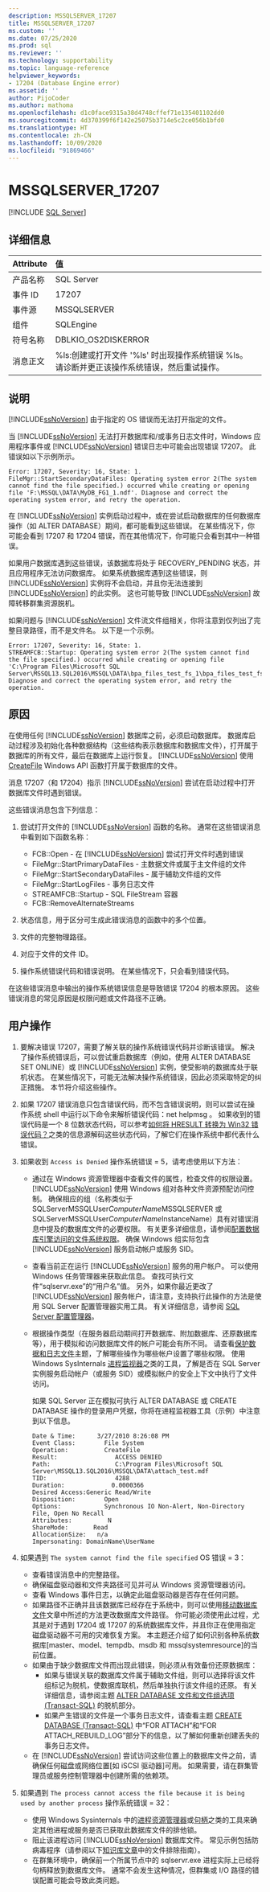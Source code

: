 ```yaml
---
description: MSSQLSERVER_17207
title: MSSQLSERVER_17207
ms.custom: ''
ms.date: 07/25/2020
ms.prod: sql
ms.reviewer: ''
ms.technology: supportability
ms.topic: language-reference
helpviewer_keywords:
- 17204 (Database Engine error)
ms.assetid: ''
author: PijoCoder
ms.author: mathoma
ms.openlocfilehash: d1c0face9315a38d4748cffef71e135401102dd0
ms.sourcegitcommit: 4d370399f6f142e25075b3714e5c2ce056b1bfd0
ms.translationtype: HT
ms.contentlocale: zh-CN
ms.lasthandoff: 10/09/2020
ms.locfileid: "91869466"
---
```

# <a name="mssqlserver_17207"></a>MSSQLSERVER_17207
 [!INCLUDE [SQL Server](../../includes/applies-to-version/sqlserver.md)]
  
## <a name="details"></a>详细信息  
  
| Attribute | 值 |
| :-------- | :---- |
|产品名称|SQL Server|  
|事件 ID|17207|  
|事件源|MSSQLSERVER|  
|组件|SQLEngine|  
|符号名称|DBLKIO_OS2DISKERROR|  
|消息正文|%ls:创建或打开文件 '%ls' 时出现操作系统错误 %ls。 请诊断并更正该操作系统错误，然后重试操作。|  


## <a name="explanation"></a>说明  
[!INCLUDE[ssNoVersion](../../includes/ssnoversion-md.md)] 由于指定的 OS 错误而无法打开指定的文件。  

当 [!INCLUDE[ssNoVersion](../../includes/ssnoversion-md.md)] 无法打开数据库和/或事务日志文件时，Windows 应用程序事件或 [!INCLUDE[ssNoVersion](../../includes/ssnoversion-md.md)] 错误日志中可能会出现错误 17207。 此错误如以下示例所示。

``` 
Error: 17207, Severity: 16, State: 1.
FileMgr::StartSecondaryDataFiles: Operating system error 2(The system cannot find the file specified.) occurred while creating or opening file 'F:\MSSQL\DATA\MyDB_FG1_1.ndf'. Diagnose and correct the operating system error, and retry the operation.
```

在 [!INCLUDE[ssNoVersion](../../includes/ssnoversion-md.md)] 实例启动过程中，或在尝试启动数据库的任何数据库操作（如 ALTER DATABASE）期间，都可能看到这些错误。 在某些情况下，你可能会看到 17207 和 17204 错误，而在其他情况下，你可能只会看到其中一种错误。

如果用户数据库遇到这些错误，该数据库将处于 RECOVERY_PENDING 状态，并且应用程序无法访问数据库。 如果系统数据库遇到这些错误，则 [!INCLUDE[ssNoVersion](../../includes/ssnoversion-md.md)] 实例将不会启动，并且你无法连接到 [!INCLUDE[ssNoVersion](../../includes/ssnoversion-md.md)] 的此实例。 这也可能导致 [!INCLUDE[ssNoVersion](../../includes/ssnoversion-md.md)] 故障转移群集资源脱机。

如果问题与 [!INCLUDE[ssNoVersion](../../includes/ssnoversion-md.md)] 文件流文件组相关，你将注意到仅列出了完整目录路径，而不是文件名。 以下是一个示例。 
```
Error: 17207, Severity: 16, State: 1.
STREAMFCB::Startup: Operating system error 2(The system cannot find the file specified.) occurred while creating or opening file 'C:\Program Files\Microsoft SQL Server\MSSQL13.SQL2016\MSSQL\DATA\bpa_files_test_fs_1\bpa_files_test_fs_1'. Diagnose and correct the operating system error, and retry the operation.
```

## <a name="cause"></a>原因
在使用任何 [!INCLUDE[ssNoVersion](../../includes/ssnoversion-md.md)] 数据库之前，必须启动数据库。 数据库启动过程涉及初始化各种数据结构（这些结构表示数据库和数据库文件），打开属于数据库的所有文件，最后在数据库上运行恢复。 [!INCLUDE[ssNoVersion](../../includes/ssnoversion-md.md)] 使用 [CreateFile](/windows/win32/api/fileapi/nf-fileapi-createfilea) Windows API 函数打开属于数据库的文件。
 
消息 17207（和 17204）指示 [!INCLUDE[ssNoVersion](../../includes/ssnoversion-md.md)] 尝试在启动过程中打开数据库文件时遇到错误。
 
这些错误消息包含下列信息：
1. 尝试打开文件的 [!INCLUDE[ssNoVersion](../../includes/ssnoversion-md.md)] 函数的名称。 通常在这些错误消息中看到如下函数名称：
   - FCB::Open                              - 在 [!INCLUDE[ssNoVersion](../../includes/ssnoversion-md.md)] 尝试打开文件时遇到错误
   - FileMgr::StartPrimaryDataFiles         - 主数据文件或属于主文件组的文件
   - FileMgr::StartSecondaryDataFiles       - 属于辅助文件组的文件
   - FileMgr::StartLogFiles                 - 事务日志文件
   - STREAMFCB::Startup                     - SQL FileStream 容器
   - FCB::RemoveAlternateStreams
  
      
1. 状态信息，用于区分可生成此错误消息的函数中的多个位置。
1. 文件的完整物理路径。
1. 对应于文件的文件 ID。
1. 操作系统错误代码和错误说明。 在某些情况下，只会看到错误代码。
 
在这些错误消息中输出的操作系统错误信息是导致错误 17204 的根本原因。 这些错误消息的常见原因是权限问题或文件路径不正确。


## <a name="user-action"></a>用户操作  
1. 要解决错误 17207，需要了解关联的操作系统错误代码并诊断该错误。 解决了操作系统错误后，可以尝试重启数据库（例如，使用 ALTER DATABASE SET ONLINE）或 [!INCLUDE[ssNoVersion](../../includes/ssnoversion-md.md)] 实例，使受影响的数据库处于联机状态。 在某些情况下，可能无法解决操作系统错误，因此必须采取特定的纠正措施。 本节将介绍这些操作。
1. 如果 17207 错误消息只包含错误代码，而不包含错误说明，则可以尝试在操作系统 shell 中运行以下命令来解析错误代码：net helpmsg <error code>。 如果收到的错误代码是一个 8 位数状态代码，可以参考[如何将 HRESULT 转换为 Win32 错误代码？](https://devblogs.microsoft.com/oldnewthing/20061103-07/?p=29133)之类的信息源解码这些状态代码，了解它们在操作系统中都代表什么错误。
1. 如果收到 ```Access is Denied``` 操作系统错误 = 5，请考虑使用以下方法：
   -  通过在 Windows 资源管理器中查看文件的属性，检查文件的权限设置。 [!INCLUDE[ssNoVersion](../../includes/ssnoversion-md.md)] 使用 Windows 组对各种文件资源预配访问控制。 确保相应的组（名称类似于 SQLServerMSSQLUser$ComputerName$MSSQLSERVER 或 SQLServerMSSQLUser$ComputerName$InstanceName）具有对错误消息中提及的数据库文件的必要权限。 有关更多详细信息，请参阅[配置数据库引擎访问的文件系统权限](/previous-versions/sql/2014/database-engine/configure-windows/configure-file-system-permissions-for-database-engine-access?view=sql-server-2014)。 确保 Windows 组实际包含 [!INCLUDE[ssNoVersion](../../includes/ssnoversion-md.md)] 服务启动帐户或服务 SID。
   -  查看当前正在运行 [!INCLUDE[ssNoVersion](../../includes/ssnoversion-md.md)] 服务的用户帐户。 可以使用 Windows 任务管理器来获取此信息。 查找可执行文件“sqlservr.exe”的“用户名”值。 另外，如果你最近更改了 [!INCLUDE[ssNoVersion](../../includes/ssnoversion-md.md)] 服务帐户，请注意，支持执行此操作的方法是使用 SQL Server 配置管理器实用工具。 有关详细信息，请参阅 [SQL Server 配置管理器](../sql-server-configuration-manager.md)。 
   -  根据操作类型（在服务器启动期间打开数据库、附加数据库、还原数据库等），用于模拟和访问数据库文件的帐户可能会有所不同。 请查看[保护数据和日志文件](/previous-versions/sql/sql-server-2008-r2/ms189128(v=sql.105))主题，了解哪些操作为哪些帐户设置了哪些权限。 使用 Windows SysInternals [进程监视器](/sysinternals/downloads/procmon)之类的工具，了解是否在 SQL Server 实例服务启动帐户（或服务 SID）或模拟帐户的安全上下文中执行了文件访问。

      如果 SQL Server 正在模拟可执行 ALTER DATABASE 或 CREATE DATABASE 操作的登录用户凭据，你将在进程监视器工具（示例）中注意到以下信息。

        ```
        Date & Time:      3/27/2010 8:26:08 PM
        Event Class:        File System
        Operation:          CreateFile
        Result:                ACCESS DENIED
        Path:                  C:\Program Files\Microsoft SQL Server\MSSQL13.SQL2016\MSSQL\DATA\attach_test.mdf
        TID:                   4288
        Duration:             0.0000366
        Desired Access:Generic Read/Write
        Disposition:        Open
        Options:            Synchronous IO Non-Alert, Non-Directory File, Open No Recall
        Attributes:          N
        ShareMode:       Read
        AllocationSize:   n/a
        Impersonating: DomainName\UserName
        ```
  
1. 如果遇到 `The system cannot find the file specified` OS 错误 = 3：
   - 查看错误消息中的完整路径。
   - 确保磁盘驱动器和文件夹路径可见并可从 Windows 资源管理器访问。
   - 查看 Windows 事件日志，以确定此磁盘驱动器是否存在任何问题。
   - 如果路径不正确并且该数据库已经存在于系统中，则可以使用[移动数据库文件](../databases/move-database-files.md)文章中所述的方法更改数据库文件路径。 你可能必须使用此过程，尤其是对于遇到 17204 或 17207 的系统数据库文件，并且你正在使用指定磁盘驱动器不可用的灾难恢复方案。 本主题还介绍了如何识别各种系统数据库[master、model、tempdb、msdb 和 mssqlsystemresource]的当前位置。
   - 如果由于缺少数据库文件而出现此错误，则必须从有效备份还原数据库：
     - 如果与错误关联的数据库文件属于辅助文件组，则可以选择将该文件组标记为脱机，使数据库联机，然后单独执行该文件组的还原。 有关详细信息，请参阅主题 [ALTER DATABASE 文件和文件组选项 (Transact-SQL)](../../t-sql/statements/alter-database-transact-sql-file-and-filegroup-options.md) 的脱机部分。
     - 如果产生错误的文件是一个事务日志文件，请查看主题 [CREATE DATABASE (Transact-SQL)](../../t-sql/statements/create-database-transact-sql.md) 中“FOR ATTACH”和“FOR ATTACH_REBUILD_LOG”部分下的信息，以了解如何重新创建丢失的事务日志文件。
   - 在 [!INCLUDE[ssNoVersion](../../includes/ssnoversion-md.md)] 尝试访问这些位置上的数据库文件之前，请确保任何磁盘或网络位置[如 iSCSI 驱动器]可用。 如果需要，请在群集管理员或服务控制管理器中创建所需的依赖项。

1. 如果遇到 `The process cannot access the file because it is being used by another process` 操作系统错误 = 32：
   - 使用 Windows Sysinternals 中的[进程资源管理器](/sysinternals/downloads/process-explorer)或[句柄](/sysinternals/downloads/handle)之类的工具来确定其他进程或服务是否已获取此数据库文件的排他锁。
   - 阻止该进程访问 [!INCLUDE[ssNoVersion](../../includes/ssnoversion-md.md)] 数据库文件。 常见示例包括防病毒程序（请参阅以下[知识库文章](https://support.microsoft.com/help/309422/choosing-antivirus-software-for-computers-that-run-sql-server)中的文件排除指南）。
   - 在群集环境中，确保前一个所属节点中的 sqlservr.exe 进程实际上已经将句柄释放到数据库文件。 通常不会发生这种情况，但群集或 I/O 路径的错误配置可能会导致此类问题。
